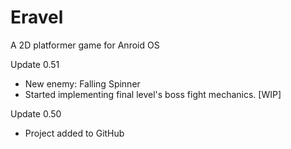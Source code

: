 # Eravel
A 2D platformer game for Anroid OS

Update 0.51
- New enemy: Falling Spinner
- Started implementing final level's boss fight mechanics. [WIP]

Update 0.50
- Project added to GitHub
